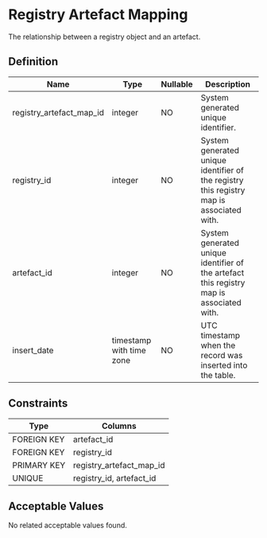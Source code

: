 # Registry Artefact Mapping

The relationship between a registry object and an artefact.

## Definition

<!-- definition -->
| Name                     | Type                     | Nullable | Description                                                                              |
| ------------------------ | ------------------------ | -------- | ---------------------------------------------------------------------------------------- |
| registry_artefact_map_id | integer                  | NO       | System generated unique identifier.                                                      |
| registry_id              | integer                  | NO       | System generated unique identifier of the registry this registry map is associated with. |
| artefact_id              | integer                  | NO       | System generated unique identifier of the artefact this registry map is associated with. |
| insert_date              | timestamp with time zone | NO       | UTC timestamp when the record was inserted into the table.                               |
<!-- definitionstop -->

## Constraints

<!-- constraint -->
| Type        | Columns                  |
| ----------- | ------------------------ |
| FOREIGN KEY | artefact_id              |
| FOREIGN KEY | registry_id              |
| PRIMARY KEY | registry_artefact_map_id |
| UNIQUE      | registry_id, artefact_id |
<!-- constraintstop -->

## Acceptable Values

<!-- acceptablevalues -->
No related acceptable values found.
<!-- acceptablevaluesstop -->
